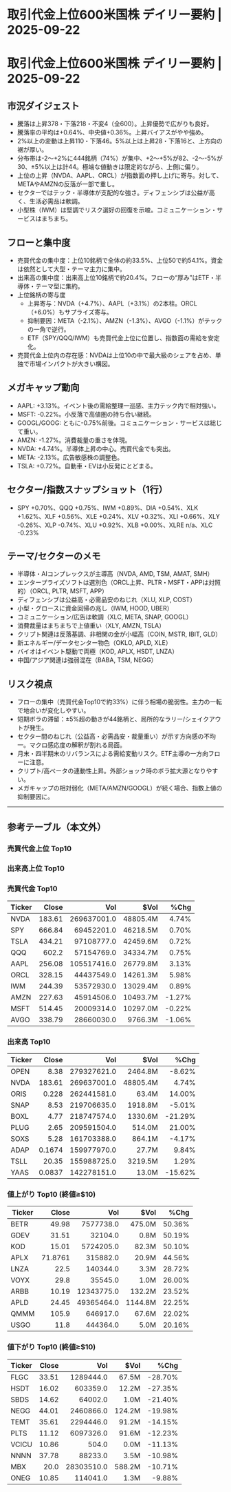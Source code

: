 # 取引代金上位600米国株 デイリー要約 | 2025-09-22

# 取引代金上位600米国株 デイリー要約 | 2025-09-22

## 市況ダイジェスト
- 騰落は上昇378・下落218・不変4（全600）。上昇優勢で広がりも良好。
- 騰落率の平均は+0.64%、中央値+0.36%。上昇バイアスがやや強め。
- 2%以上の変動は上昇110・下落46。5%以上は上昇28・下落16と、上方向の裾が厚い。
- 分布帯は-2〜+2%に444銘柄（74%）が集中、+2〜+5%が82、-2〜-5%が30、±5%以上は計44。極端な値動きは限定的ながら、上側に偏り。
- 上位の上昇（NVDA、AAPL、ORCL）が指数面の押し上げに寄与。対して、METAやAMZNの反落が一部で重し。
- セクターではテック・半導体が支配的な強さ。ディフェンシブは公益が高く、生活必需品は軟調。
- 小型株（IWM）は堅調でリスク選好の回復を示唆。コミュニケーション・サービスはまちまち。

## フローと集中度
- 売買代金の集中度：上位10銘柄で全体の約33.5%、上位50で約54.1%。資金は依然として大型・テーマ主力に集中。
- 出来高の集中度：出来高上位10銘柄で約20.4%。フローの“厚み”はETF・半導体・テーマ型に集約。
- 上位銘柄の寄与度
  - 上昇寄与：NVDA（+4.7%）、AAPL（+3.1%）の2本柱。ORCL（+6.0%）もサプライズ寄与。
  - 抑制要因：META（-2.1%）、AMZN（-1.3%）、AVGO（-1.1%）がテックの一角で逆行。
  - ETF（SPY/QQQ/IWM）も売買代金上位に位置し、指数面の需給を安定化。
- 売買代金上位内の存在感：NVDAは上位10の中で最大級のシェアを占め、単独で市場インパクトが大きい構図。

## メガキャップ動向
- AAPL: +3.13%。イベント後の需給整理一巡感、主力テック内で相対強い。
- MSFT: -0.22%。小反落で高値圏の持ち合い継続。
- GOOGL/GOOG: ともに-0.75%前後。コミュニケーション・サービスは総じて重い。
- AMZN: -1.27%。消費裁量の重さを体現。
- NVDA: +4.74%。半導体上昇の中心。売買代金でも突出。
- META: -2.13%。広告敏感株の調整色。
- TSLA: +0.72%。自動車・EVは小反発にとどまる。

## セクター/指数スナップショット（1行）
- SPY +0.70%、QQQ +0.75%、IWM +0.89%、DIA +0.54%、XLK +1.62%、XLF +0.56%、XLE +0.24%、XLV +0.32%、XLI +0.66%、XLY -0.26%、XLP -0.74%、XLU +0.92%、XLB +0.00%、XLRE n/a、XLC -0.23%

## テーマ/セクターのメモ
- 半導体・AIコンプレックスが主導高（NVDA, AMD, TSM, AMAT, SMH）
- エンタープライズソフトは選別色（ORCL上昇、PLTR・MSFT・APPは対照的）（ORCL, PLTR, MSFT, APP）
- ディフェンシブは公益高・必需品安のねじれ（XLU, XLP, COST）
- 小型・グロースに資金回帰の兆し（IWM, HOOD, UBER）
- コミュニケーション/広告は軟調（XLC, META, SNAP, GOOGL）
- 消費裁量はまちまちで上値重い（XLY, AMZN, TSLA）
- クリプト関連は反落基調、非相関の金が小幅高（COIN, MSTR, IBIT, GLD）
- 新エネルギー/データセンター物色（OKLO, APLD, XLE）
- バイオはイベント駆動で両極（KOD, APLX, HSDT, LNZA）
- 中国/アジア関連は強弱混在（BABA, TSM, NEGG）

## リスク視点
- フローの集中（売買代金Top10で約33%）に伴う相場の脆弱性。主力の一転で地合いが変化しやすい。
- 短期ボラの滞留：±5%超の動きが44銘柄と、局所的なラリー/シェイクアウトが発生。
- セクター間のねじれ（公益高・必需品安・裁量重い）が示す方向感の不均一。マクロ感応度の解釈が割れる局面。
- 月末・四半期末のリバランスによる需給変動リスク。ETF主導の一方向フローに注意。
- クリプト/高ベータの連動性上昇。外部ショック時のボラ拡大源となりやすい。
- メガキャップの相対弱化（META/AMZN/GOOGL）が続く場合、指数上値の抑制要因に。

---

## 参考テーブル（本文外）

### 売買代金上位 Top10
### 出来高上位 Top10

### 売買代金 Top10
| Ticker | Close | Vol | $Vol | %Chg |
|---|---:|---:|---:|---:|
| NVDA | 183.61 | 269637001.0 | 48805.4M | 4.74% |
| SPY | 666.84 | 69452201.0 | 46218.5M | 0.70% |
| TSLA | 434.21 | 97108777.0 | 42459.6M | 0.72% |
| QQQ | 602.2 | 57154769.0 | 34334.7M | 0.75% |
| AAPL | 256.08 | 105517416.0 | 26779.8M | 3.13% |
| ORCL | 328.15 | 44437549.0 | 14261.3M | 5.98% |
| IWM | 244.39 | 53572930.0 | 13029.4M | 0.89% |
| AMZN | 227.63 | 45914506.0 | 10493.7M | -1.27% |
| MSFT | 514.45 | 20009314.0 | 10297.0M | -0.22% |
| AVGO | 338.79 | 28660030.0 | 9766.3M | -1.06% |


### 出来高 Top10
| Ticker | Close | Vol | $Vol | %Chg |
|---|---:|---:|---:|---:|
| OPEN | 8.38 | 279327621.0 | 2464.8M | -8.62% |
| NVDA | 183.61 | 269637001.0 | 48805.4M | 4.74% |
| ORIS | 0.228 | 262441581.0 | 63.4M | 14.00% |
| SNAP | 8.53 | 219706635.0 | 1918.8M | -5.01% |
| BOXL | 4.77 | 218747574.0 | 1330.6M | -21.29% |
| PLUG | 2.65 | 209591504.0 | 514.0M | 21.00% |
| SOXS | 5.28 | 161703388.0 | 864.1M | -4.17% |
| ADAP | 0.1674 | 159977970.0 | 27.7M | 9.84% |
| TSLL | 20.35 | 155988725.0 | 3219.5M | 1.29% |
| YAAS | 0.0837 | 142278151.0 | 13.0M | -15.62% |


### 値上がり Top10 (終値≥$10)
| Ticker | Close | Vol | $Vol | %Chg |
|---|---:|---:|---:|---:|
| BETR | 49.98 | 7577738.0 | 475.0M | 50.36% |
| GDEV | 31.51 | 32104.0 | 0.8M | 50.19% |
| KOD | 15.01 | 5724205.0 | 82.3M | 50.10% |
| APLX | 71.8761 | 315882.0 | 20.9M | 44.56% |
| LNZA | 22.5 | 140344.0 | 3.3M | 28.72% |
| VOYX | 29.8 | 35545.0 | 1.0M | 26.00% |
| ARBB | 10.19 | 12343775.0 | 132.2M | 23.52% |
| APLD | 24.45 | 49365464.0 | 1144.8M | 22.25% |
| QMMM | 105.9 | 646917.0 | 67.6M | 22.02% |
| USGO | 11.8 | 444364.0 | 5.0M | 20.16% |


### 値下がり Top10 (終値≥$10)
| Ticker | Close | Vol | $Vol | %Chg |
|---|---:|---:|---:|---:|
| FLGC | 33.51 | 1289444.0 | 67.5M | -28.70% |
| HSDT | 16.02 | 603359.0 | 12.2M | -27.35% |
| SBDS | 14.62 | 64002.0 | 1.0M | -21.40% |
| NEGG | 44.01 | 2460866.0 | 124.2M | -19.98% |
| TEMT | 35.61 | 2294446.0 | 91.2M | -14.15% |
| PLTS | 11.12 | 6097326.0 | 91.6M | -12.23% |
| VCICU | 10.86 | 504.0 | 0.0M | -11.13% |
| NNNN | 37.78 | 88233.0 | 3.5M | -10.98% |
| MBX | 20.0 | 28303510.0 | 588.2M | -10.71% |
| ONEG | 10.85 | 114041.0 | 1.3M | -9.88% |

